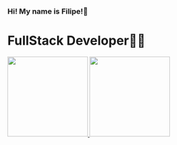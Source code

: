 <h3>Hi! My name is Filipe!🤠</h3>
<h1>FullStack Developer💪🏽</h1>
<div>
  <a href="https://github.com/FilipeOliveira65">
  <img loading="lazy" height="180em" src="https://github-readme-stats.vercel.app/api/top-langs/?username=FilipeOliveira65&layout=compact&langs_count=7&theme=dracula"/>
  <a href="https://github-readme-stats.vercel.app/api/top-langs/?username=FilipeOliveira65&layout=compact"></a>
  <img loading="lazy" height="180em" src="https://github.com/FilipeOliveira65/github-readme-stats"/>
</div>
<!--
**FilipeOliveira65/FilipeOliveira65** is a ✨ _special_ ✨ repository because its `README.md` (this file) appears on your GitHub profile.

Here are some ideas to get you started:

- 🔭 I’m currently working on ...
- 🌱 I’m currently learning ...
- 👯 I’m looking to collaborate on ...
- 🤔 I’m looking for help with ...
- 💬 Ask me about ...
- 📫 How to reach me: ...
- 😄 Pronouns: ...
- ⚡ Fun fact: ...
-->

